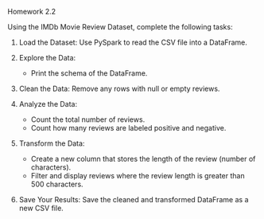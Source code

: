 Homework 2.2

Using the IMDb Movie Review Dataset, complete the following tasks:

1. Load the Dataset: Use PySpark to read the CSV file into a DataFrame.

2. Explore the Data:
   - Print the schema of the DataFrame.

3. Clean the Data: Remove any rows with null or empty reviews.

4. Analyze the Data:
   - Count the total number of reviews.
   - Count how many reviews are labeled positive and negative.

5. Transform the Data:
   - Create a new column that stores the length of the review (number of characters).
   - Filter and display reviews where the review length is greater than 500 characters.

6. Save Your Results: Save the cleaned and transformed DataFrame as a new CSV file.

